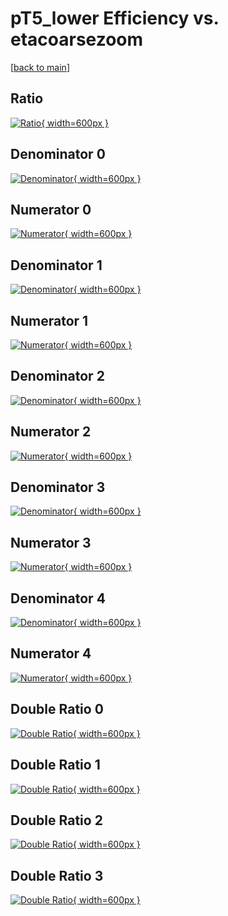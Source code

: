 # pT5_lower Efficiency vs. etacoarsezoom

[[back to main](./)]



## Ratio

[![Ratio](../mtv/var/pT5_lower_xtr_211_0_eff_etacoarsezoom.png){ width=600px }](../mtv/var/pT5_lower_xtr_211_0_eff_etacoarsezoom.pdf)

## Denominator 0

[![Denominator](../mtv/den/pT5_lower_xtr_211_0_eff_etacoarsezoom_den0.png){ width=600px }](../mtv/den/pT5_lower_xtr_211_0_eff_etacoarsezoom_den0.pdf)

## Numerator 0

[![Numerator](../mtv/num/pT5_lower_xtr_211_0_eff_etacoarsezoom_num0.png){ width=600px }](../mtv/num/pT5_lower_xtr_211_0_eff_etacoarsezoom_num0.pdf)

## Denominator 1

[![Denominator](../mtv/den/pT5_lower_xtr_211_0_eff_etacoarsezoom_den1.png){ width=600px }](../mtv/den/pT5_lower_xtr_211_0_eff_etacoarsezoom_den1.pdf)

## Numerator 1

[![Numerator](../mtv/num/pT5_lower_xtr_211_0_eff_etacoarsezoom_num1.png){ width=600px }](../mtv/num/pT5_lower_xtr_211_0_eff_etacoarsezoom_num1.pdf)

## Denominator 2

[![Denominator](../mtv/den/pT5_lower_xtr_211_0_eff_etacoarsezoom_den2.png){ width=600px }](../mtv/den/pT5_lower_xtr_211_0_eff_etacoarsezoom_den2.pdf)

## Numerator 2

[![Numerator](../mtv/num/pT5_lower_xtr_211_0_eff_etacoarsezoom_num2.png){ width=600px }](../mtv/num/pT5_lower_xtr_211_0_eff_etacoarsezoom_num2.pdf)

## Denominator 3

[![Denominator](../mtv/den/pT5_lower_xtr_211_0_eff_etacoarsezoom_den3.png){ width=600px }](../mtv/den/pT5_lower_xtr_211_0_eff_etacoarsezoom_den3.pdf)

## Numerator 3

[![Numerator](../mtv/num/pT5_lower_xtr_211_0_eff_etacoarsezoom_num3.png){ width=600px }](../mtv/num/pT5_lower_xtr_211_0_eff_etacoarsezoom_num3.pdf)

## Denominator 4

[![Denominator](../mtv/den/pT5_lower_xtr_211_0_eff_etacoarsezoom_den4.png){ width=600px }](../mtv/den/pT5_lower_xtr_211_0_eff_etacoarsezoom_den4.pdf)

## Numerator 4

[![Numerator](../mtv/num/pT5_lower_xtr_211_0_eff_etacoarsezoom_num4.png){ width=600px }](../mtv/num/pT5_lower_xtr_211_0_eff_etacoarsezoom_num4.pdf)

## Double Ratio 0

[![Double Ratio](../mtv/ratio/pT5_lower_xtr_211_0_eff_etacoarsezoom_ratio0.png){ width=600px }](../mtv/ratio/pT5_lower_xtr_211_0_eff_etacoarsezoom_ratio0.pdf)

## Double Ratio 1

[![Double Ratio](../mtv/ratio/pT5_lower_xtr_211_0_eff_etacoarsezoom_ratio1.png){ width=600px }](../mtv/ratio/pT5_lower_xtr_211_0_eff_etacoarsezoom_ratio1.pdf)

## Double Ratio 2

[![Double Ratio](../mtv/ratio/pT5_lower_xtr_211_0_eff_etacoarsezoom_ratio2.png){ width=600px }](../mtv/ratio/pT5_lower_xtr_211_0_eff_etacoarsezoom_ratio2.pdf)

## Double Ratio 3

[![Double Ratio](../mtv/ratio/pT5_lower_xtr_211_0_eff_etacoarsezoom_ratio3.png){ width=600px }](../mtv/ratio/pT5_lower_xtr_211_0_eff_etacoarsezoom_ratio3.pdf)

